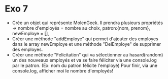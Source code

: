 # Exo 7 
- Crée un objet qui représente MolenGeek. Il prendra plusieurs propriétés -> 
nombre d'employés = nombre au choix, 
patron:{nom, prenom}, 
newEmploye = [],
- Créer une méthode "addEmploye" qui permet d'ajouter des employes dans le array newEmploye et une méthode "DelEmploye" de supprimer des employes. 
- Créer une méthode "Felicitation" qui va sélectionner au hasard(random) un des nouveaux employés et va se faire féliciter via une console.log par le patron. 
(Ex: nom du patron félicite l'employé)
Pour finir, via une console.log, afficher moi le nombre d'employés!